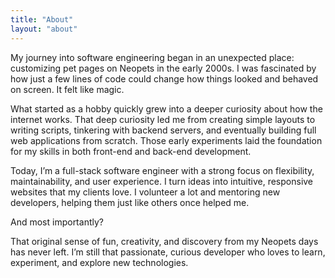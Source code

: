 ```yaml
---
title: "About"
layout: "about"
---
```


My journey into software engineering began in an unexpected place: customizing pet pages on Neopets in the early 2000s. I was fascinated by how just a few lines of code could change how things looked and behaved on screen. It felt like magic.

What started as a hobby quickly grew into a deeper curiosity about how the internet works. That deep curiosity led me from creating simple layouts to writing scripts, tinkering with backend servers, and eventually building full web applications from scratch. Those early experiments laid the foundation for my skills in both front-end and back-end development.

Today, I’m a full-stack software engineer with a strong focus on flexibility, maintainability, and user experience. I turn ideas into intuitive, responsive websites that my clients love. I volunteer a lot and mentoring new developers, helping them just like others once helped me.

And most importantly? 

That original sense of fun, creativity, and discovery from my Neopets days has never left. I’m still that passionate, curious developer who loves to learn, experiment, and explore new technologies.